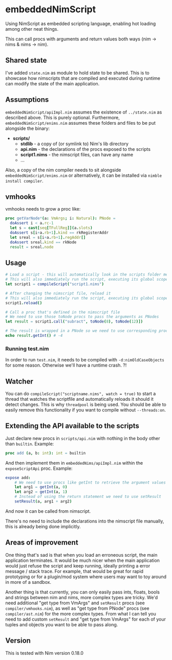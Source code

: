 # embeddedNimScript
Using NimScript as embedded scripting language, enabling hot loading among other neat things.

This can call procs with arguments and return values both ways (nim ->
nims & nims -> nim).


## Shared state
I've added ``state.nim`` as module to hold state to be shared.
This is to showcase how nimscripts that are compiled and executed during runtime can modify the state of the main application.

## Assumptions
``embeddedNimScript/apiImpl.nim`` assumes the existence of ``../state.nim`` as described above. This is purely optional.
Furthermore, ``embeddedNimScript/enims.nim`` assumes these folders and files to be put alongside the binary:

* **scripts/**
  * **stdlib** - a copy of (or symlink to) Nim's lib directory
  * **api.nim** - the declarations of the procs exposed to the scripts
  * **script1.nims** - the nimscript files, can have any name
  * ...

Also, a copy of the nim compiler needs to sit alongside ``embeddedNimScript/enims.nim`` or alternatively, it can be installed via ``nimble install compiler``.

## vmhooks

vmhooks needs to grow a proc like:
```nim
proc getVarNode*(a: VmArgs; i: Natural): PNode =
  doAssert i < a.rc-1
  let s = cast[seq[TFullReg]](a.slots)
  doAssert s[i+a.rb+1].kind == rkRegisterAddr
  let sreal = s[i+a.rb+1].regAddr[]
  doAssert sreal.kind == rkNode
  result = sreal.node
```

## Usage

```nim
# Load a script - this will automatically look in the scripts folder mentioned above
# This will also immediately run the script, executing its global scope and defining its procs
let script1 = compileScript("script1.nims")

# After changing the nimscript file, reload it
# This will also immediately run the script, executing its global scope and redefining its procs
script1.reload()

# Call a proc that's defined in the nimscript file
# We need to use those toNode procs to pass the arguments as PNodes
let result = script1.call("subract", toNode(8), toNode(12)])

# The result is wrapped in a PNode so we need to use corresponding proc from compiler/ast to get the value
echo result.getInt() # -4
```

### Running test.nim

   In order to run `test.nim`, it needs to be compiled with
   `-d:nimOldCaseObjects` for some reason. Otherwise we'll have a
   runtime crash. ?!


## Watcher

You can do ``compileScript("scriptname.nims", watch = true)`` to start a thread that watches the scriptfile and automatically reloads it should it detect changes. This is why ``threadpool`` is being used. You should be able to easily remove this functionality if you want to compile without ``--threads:on``.


## Extending the API available to the scripts

Just declare new procs in ``scripts/api.nim`` with nothing in the body other than ``builtin``. Example:
```nim
proc add (a, b: int): int = builtin
```

And then implement them in ``embeddedNims/apiImpl.nim`` within the ``exposeScriptApi`` proc. Example:

```nim
expose add:
    # We need to use procs like getInt to retrieve the argument values from VmArgs
    let arg1 = getInt(a, 0)
    let arg2 = getInt(a, 1)
    # Instead of using the return statement we need to use setResult
    setResult(a, arg1 + arg2)
```
And now it can be called from nimscript.

There's no need to include the declarations into the nimscript file manually, this is already being done implicitly.


## Areas of improvement

One thing that's sad is that when you load an erroneous script, the main application terminates. It would be much nicer when the main application would just refuse the script and keep running, ideally printing a error message / stack trace. For example, that would be great for rapid prototyping or for a plugin/mod system where users may want to toy around in more of a sandbox.

Another thing is that currently, you can only easily pass ints, floats, bools and strings between nim and nims, more complex types are tricky. We'd need additional "get type from VmArgs" and ``setResult`` procs (see ``compiler/vmhooks.nim``), as well as "get type from PNode" procs (see ``compiler/ast.nim``) for the more complex types. From what I can tell you need to add custom ``setResult`` and "get type from VmArgs" for each of your tuples and objects you want to be able to pass along.


## Version

This is tested with Nim version 0.18.0
